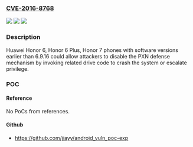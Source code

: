 ### [CVE-2016-8768](https://cve.mitre.org/cgi-bin/cvename.cgi?name=CVE-2016-8768)
![](https://img.shields.io/static/v1?label=Product&message=Honor%206%2CHonor%206%20Plus%2CHonor%207%20Versions%20earlier%20than%206.9.16&color=blue)
![](https://img.shields.io/static/v1?label=Version&message=Honor%206%2CHonor%206%20Plus%2CHonor%207%20Versions%20earlier%20than%206.9.16%20&color=brightgreen)
![](https://img.shields.io/static/v1?label=Vulnerability&message=Privileged%20Execute-Never%20(PXN)%20defense%20mechanism%20failure&color=brightgreen)

### Description

Huawei Honor 6, Honor 6 Plus, Honor 7 phones with software versions earlier than 6.9.16 could allow attackers to disable the PXN defense mechanism by invoking related drive code to crash the system or escalate privilege.

### POC

#### Reference
No PoCs from references.

#### Github
- https://github.com/jiayy/android_vuln_poc-exp

